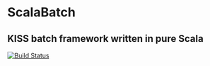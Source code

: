 # ScalaBatch

## KISS batch framework written in pure Scala

[![Build Status](https://travis-ci.org/andrew-gh/scalabatch.svg?branch=master)](https://travis-ci.org/andrew-gh/scalabatch)
